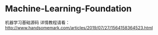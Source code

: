 # Machine-Learning-Foundation
机器学习基础源码
详情教程请看：http://www.handsomemark.com/articles/2019/07/27/1564158364523.html

